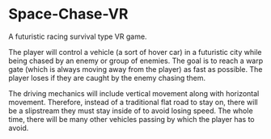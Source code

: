 # Space-Chase-VR

A futuristic racing survival type VR game.

The player will control a vehicle (a sort of hover car) in a futuristic city while being chased by an enemy or group of enemies. The goal is to reach a warp gate (which is always moving away from the player) as fast as possible. The player loses if they are caught by the enemy chasing them.

The driving mechanics will include vertical movement along with horizontal movement. Therefore, instead of a traditional flat road to stay on, there will be a slipstream they must stay inside of to avoid losing speed. The whole time, there will be many other vehicles passing by which the player has to avoid.
